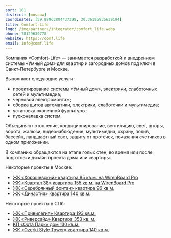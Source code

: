 ```yaml
---
sort: 101
district: [moscow]
coordinates: [59.99963804437398, 30.36195935639194]
title: Comfort-Life
logo: /img/partners/integrator/comfort_life.webp
phone: 78129639778
website: https://comf.life
email: info@comf.life
---
```


Компания «Comfort-Life» — занимается разработкой и внедрением системы «Умный дом» для квартир и загородных домов под ключ в Санкт-Петербурге и Москве.


Выполняют следующие услуги:
* проектирование системы «Умный дом», электрики, слаботочных сетей и мультимедиа;
* черновой электромонтаж;
* сборка щитов автоматики, электрики, слаботочки и мультимедиа;
* установка оконечной фурнитуры;
* пусконаладка систем.

Объединяют отопление, кондиционирование, вентиляцию, свет, шторы, ворота, жалюзи, видеонаблюдение, мультимедиа, охрану, полив, бассейн, ландшафтный свет, защиту от протечек, показания счетчиков в одном приложении.

В компанию обращаются на этапе голых стен, во время или после подготовки дизайн проекта дома или квартиры.

Некоторые проекты в Москве:
* [ЖК «Хорошевский» квартира 85 кв.м. на WirenBoard Pro](https://comf.life/shchit-umnogo-doma-za-839000-rub-umnyj-dom-na-wirenBoard-pro.html)
* [ЖК «Квартал 38» квартира 155 кв.м. на WirenBoard Pro](https://comf.life/shchit-umnogo-doma-na-WirenBoard-za-942000-rub.html)
* [ЖК «Серебрянный фонтан» квартира 96 кв.м.](https://comf.life/shchita-umnogo-doma-za-854000-rub.html)
* [ЖК «Династия» квартира 140 кв.м.](https://comf.life/shchit-umnogo-doma-za-1398000-rublej-wirenboard.html)

Некоторые проекты в СПб:
* [ЖК «Привилегия» Квартира 193 кв.м.](https://comf.life/shchit-umnogo-doma-za-410000-rublej.html)
* [ЖК «Риверсайд» Квартира 353 кв. м.](https://comf.life/shchit-umnogo-doma-wirenboard-za-916000-rublej.html)
* [КП «Охта Парк» дом 130 кв.м.](https://comf.life/obekt-kp-ohta-park.html)
* [ЖК «Ozerki Style Tower» квартира 140 кв.м.](https://comf.life/obekt-kp-zhk-ozerki-style-tower.html)
